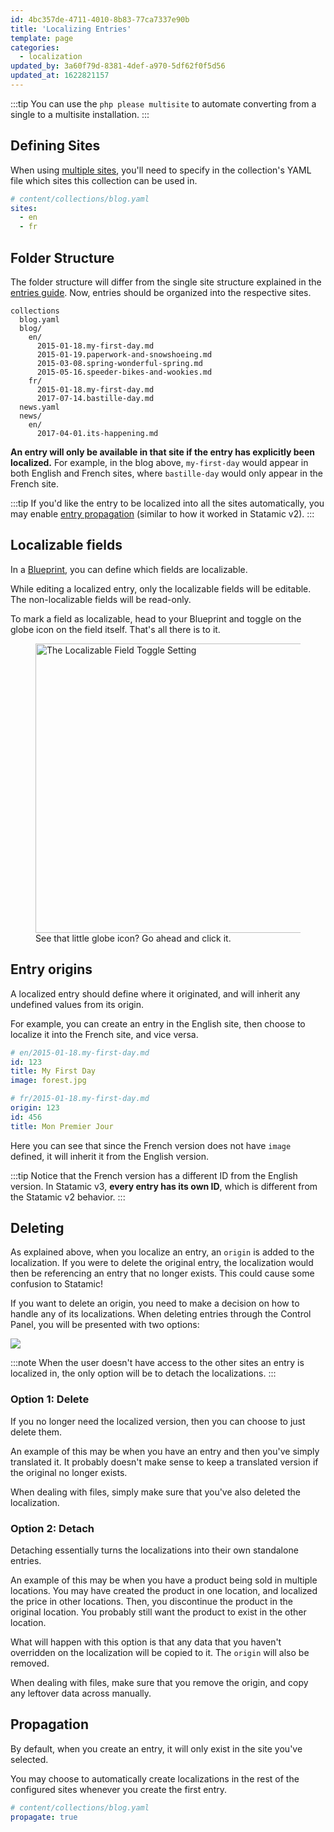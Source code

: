 ```yaml
---
id: 4bc357de-4711-4010-8b83-77ca7337e90b
title: 'Localizing Entries'
template: page
categories:
  - localization
updated_by: 3a60f79d-8381-4def-a970-5df62f0f5d56
updated_at: 1622821157
---
```

:::tip
You can use the `php please multisite` to automate converting from a single to a multisite installation.
:::

## Defining Sites

When using [multiple sites](/multi-site), you'll need to specify in the collection's YAML file which sites this collection can be used in.

``` yaml
# content/collections/blog.yaml
sites:
  - en
  - fr
```

## Folder Structure

The folder structure will differ from the single site structure explained in the [entries guide](/collections). Now, entries should be organized into the respective sites.

``` files theme:serendipity-light
collections
  blog.yaml
  blog/
    en/
      2015-01-18.my-first-day.md
      2015-01-19.paperwork-and-snowshoeing.md
      2015-03-08.spring-wonderful-spring.md
      2015-05-16.speeder-bikes-and-wookies.md
    fr/
      2015-01-18.my-first-day.md
      2017-07-14.bastille-day.md
  news.yaml
  news/
    en/
      2017-04-01.its-happening.md
```


**An entry will only be available in that site if the entry has explicitly been localized.** For example, in the blog above, `my-first-day` would appear in both English and French sites, where `bastille-day` would only appear in the French site.

:::tip
If you'd like the entry to be localized into all the sites automatically, you may enable [entry propagation](#propagation) (similar to how it worked in Statamic v2).
:::

## Localizable fields

In a [Blueprint](/blueprints), you can define which fields are localizable.

While editing a localized entry, only the localizable fields will be editable. The non-localizable fields will be read-only.

To mark a field as localizable, head to your Blueprint and toggle on the globe icon on the field itself. That's all there is to it.

<figure>
    <img src="/img/tips/localizable-toggle.png" width="463px" alt="The Localizable Field Toggle Setting">
    <figcaption>See that little globe icon? Go ahead and click it.</figcaption>
</figure>

## Entry origins

A localized entry should define where it originated, and will inherit any undefined values from its origin.

For example, you can create an entry in the English site, then choose to localize it into the French site, and vice versa.

``` yaml
# en/2015-01-18.my-first-day.md
id: 123
title: My First Day
image: forest.jpg
```

``` yaml
# fr/2015-01-18.my-first-day.md
origin: 123
id: 456
title: Mon Premier Jour
```

Here you can see that since the French version does not have `image` defined, it will inherit it from the English version.

:::tip
Notice that the French version has a different ID from the English version. In Statamic v3, **every entry has its own ID**, which is different from the Statamic v2 behavior.
:::

## Deleting

As explained above, when you localize an entry, an `origin` is added to the localization. If you were to delete the original entry, the localization would then
be referencing an entry that no longer exists. This could cause some confusion to Statamic!

If you want to delete an origin, you need to make a decision on how to handle any of its localizations. When deleting entries through the Control Panel, you will be presented with two options:

![](/img/tips/delete-localization-modal.png)

:::note
When the user doesn't have access to the other sites an entry is localized in, the only option will be to detach the localizations.
:::

### Option 1: Delete

If you no longer need the localized version, then you can choose to just delete them.

An example of this may be when you have an entry and then you've simply translated it. It probably doesn't make sense to keep a translated version if the original no longer exists.

When dealing with files, simply make sure that you've also deleted the localization.

### Option 2: Detach

Detaching essentially turns the localizations into their own standalone entries.

An example of this may be when you have a product being sold in multiple locations. You may have created the product
in one location, and localized the price in other locations. Then, you discontinue the product in the original location.
You probably still want the product to exist in the other location.

What will happen with this option is that any data that you haven't overridden on the localization will be copied to it.
The `origin` will also be removed.

When dealing with files, make sure that you remove the origin, and copy any leftover data across manually.

## Propagation

By default, when you create an entry, it will only exist in the site you've selected.

You may choose to automatically create localizations in the rest of the configured sites whenever you create the first entry.

```yaml
# content/collections/blog.yaml
propagate: true
```
